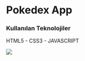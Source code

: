 <h1>Pokedex App</h1>
<h3>Kullanılan Teknolojiler</h3>
<p>HTML5 - CSS3 - JAVASCRIPT</p>

<img src="/onizleme.gif">
